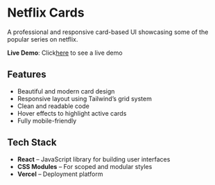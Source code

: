 # Netflix Cards

A professional and responsive card-based UI showcasing some of the popular series on netflix.

**Live Demo**: Click<a href="https://netflix-cards-ecru.vercel.app/">here</a> to see a live demo

## Features

- Beautiful and modern card design
- Responsive layout using Tailwind’s grid system
- Clean and readable code
- Hover effects to highlight active cards
- Fully mobile-friendly

## Tech Stack

- **React** – JavaScript library for building user interfaces
- **CSS Modules** – For scoped and modular styles
- **Vercel** – Deployment platform
